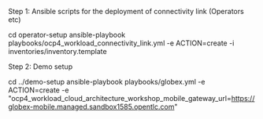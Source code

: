 
Step 1: Ansible scripts for the deployment of connectivity link (Operators etc)

cd operator-setup
ansible-playbook playbooks/ocp4_workload_connectivity_link.yml  -e ACTION=create -i inventories/inventory.template

Step 2: Demo setup

cd ../demo-setup
ansible-playbook playbooks/globex.yml -e ACTION=create -e "ocp4_workload_cloud_architecture_workshop_mobile_gateway_url=https://globex-mobile.managed.sandbox1585.opentlc.com"
